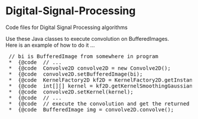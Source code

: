 # Digital-Signal-Processing
Code files for Digital Signal Processing algorithms

Use these Java classes to execute convolution on BufferedImages.<br>
Here is an example of how to do it ...<p>
<pre>
 // bi is BufferedImage from somewhere in program			
 *  {@code 	// ...														
 *  {@code 	Convolve2D convolve2D = new Convolve2D();					
 *  {@code 	convolve2D.setBufferedImage(bi);							
 *  {@code 	KernelFactory2D kf2D = KernelFactory2D.getInstance();		
 *  {@code	int[][] kernel = kf2D.getKernelSmoothingGaussianBlur(3, 2);
 *  {@code	convolve2D.setKernel(kernel);								
 *  {@code	// ...														
 *  {@code	// execute the convolution and get the returned BufferedImage
 *  {@code	BufferedImage img = convolve2D.convolve();	
 </pre>
